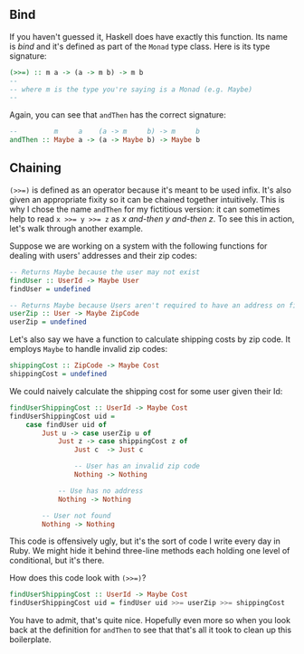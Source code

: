 ## Bind

If you haven't guessed it, Haskell does have exactly this function. Its name is
*bind* and it's defined as part of the `Monad` type class. Here is its type
signature:

```haskell
(>>=) :: m a -> (a -> m b) -> m b
-- 
-- where m is the type you're saying is a Monad (e.g. Maybe)
-- 
```

Again, you can see that `andThen` has the correct signature:

```haskell
--         m     a    (a -> m     b) -> m     b
andThen :: Maybe a -> (a -> Maybe b) -> Maybe b
```

## Chaining

`(>>=)` is defined as an operator because it's meant to be used infix. It's also
given an appropriate fixity so it can be chained together intuitively. This is
why I chose the name `andThen` for my fictitious version: it can sometimes help
to read `x >>= y >>= z` as *x and-then y and-then z*. To see this in action,
let's walk through another example.

Suppose we are working on a system with the following functions for dealing with
users' addresses and their zip codes:

```haskell
-- Returns Maybe because the user may not exist
findUser :: UserId -> Maybe User
findUser = undefined

-- Returns Maybe because Users aren't required to have an address on file
userZip :: User -> Maybe ZipCode
userZip = undefined
```

Let's also say we have a function to calculate shipping costs by zip code. It
employs `Maybe` to handle invalid zip codes:

```haskell
shippingCost :: ZipCode -> Maybe Cost
shippingCost = undefined
```

We could naively calculate the shipping cost for some user given their Id:

```haskell
findUserShippingCost :: UserId -> Maybe Cost
findUserShippingCost uid =
    case findUser uid of
        Just u -> case userZip u of
            Just z -> case shippingCost z of
                Just c  -> Just c

                -- User has an invalid zip code
                Nothing -> Nothing

            -- Use has no address
            Nothing -> Nothing

        -- User not found
        Nothing -> Nothing
```

This code is offensively ugly, but it's the sort of code I write every day in
Ruby. We might hide it behind three-line methods each holding one level of
conditional, but it's there.

How does this code look with `(>>=)`?

```haskell
findUserShippingCost :: UserId -> Maybe Cost
findUserShippingCost uid = findUser uid >>= userZip >>= shippingCost
```

You have to admit, that's quite nice. Hopefully even more so when you look back
at the definition for `andThen` to see that that's all it took to clean up this
boilerplate.
